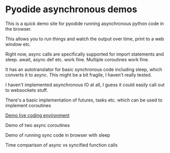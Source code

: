 # Pyodide asynchronous demos

This is a quick demo site for pyodide running asynchronous python code in the browser.

This allows you to run things and watch the output over time, print to a web window etc. 

Right now, async calls are specifically supported for import statements and sleep. await, async def etc. work fine. Multiple coroutines work fine.

It has an autotranslator for basic synchronous code including sleep, which converts it to async. This might be a bit fragile, I haven't really tested.

I haven't implemented asynchronous IO at all, I guess it could easily call out to websockets stuff.

There's a basic implementation of futures, tasks etc. which can be used to implement coroutines

[Demo live coding environment](asyncio_pyodide.html)

<a onclick="async_demo()">Demo of two async coroutines</a>

<a onclick="sync_demo()">Demo of running sync code in browser with sleep</a>

<a onclick="timing_demo()">Time comparison of async vs syncified function calls</a>


<script>

function async_demo()
{
	localStorage.lastCode = `
import asyncio

async def mainLoop():    
    async def woo(delay):
        for c in range(3):
            await asyncio.sleep(delay)
            print("WOO")
            
    async def buzz(delay):
        for c in range(10):
            await asyncio.sleep(delay)
            print("Buzz")

    await asyncio.gather(woo(2),buzz(.3))
    print("Main loop done")
_loop=async_pyodide.CustomLoop()
asyncio.set_event_loop(_loop)

_loop.set_task_to_run_until_done(mainLoop())

`
window.location.href="asyncio_pyodide.html";
}

function sync_demo()
{
	localStorage.lastCode = `
# this is sync code. If you check the check box it will be converted to async code and
# the timing should work okay

import time
for c in range(10):
    print("woo")
    time.sleep(1.0)
print("Done")    import time
    `
window.location.href="asyncio_pyodide.html";
}

function timing_demo()
{
	localStorage.lastCode = `

c=0

import asyncio
from time import time
from contextlib import contextmanager

@contextmanager
def timing(description):
    retVals={}
    start = time()
    yield retVals
    elapsed_time = time() - start
    retVals["elapsed"]=elapsed_time
    print(f"{description}: {elapsed_time}")

def syncDoNothing():
    pass
    
async def asyncDoNothing():
    pass

def syncDoMaths():
    global c
    c=(c+1.5)*37.2
    for d in range(10):
        c+=d
    return c
    
    
async def asyncDoMaths():
    global c
    c=(c+1.5)*37.2
    for d in range(10):
        c+=d
    return c    
    
async def mainLoop():
    NUM_ITERATIONS=1000000
    with timing("SYNC Nothing"):
        for x in range(NUM_ITERATIONS):
            syncDoNothing()
    await asyncio.sleep(0)

    with timing("ASYNC Nothing"):
        for x in range(NUM_ITERATIONS):
            await asyncDoNothing()
    await asyncio.sleep(0)

    c=0
    with timing("SYNC Do maths"):
        for x in range(NUM_ITERATIONS):
            syncDoMaths()
    await asyncio.sleep(0)

    c=0
    with timing("ASYNC Do maths"):
        for x in range(NUM_ITERATIONS):
            await asyncDoMaths()

    

from aimport_pyodide import aimport
import async_pyodide 

_loop=async_pyodide.CustomLoop()
asyncio.set_event_loop(_loop)

_loop.set_task_to_run_until_done(mainLoop())
`;
window.location.href="asyncio_pyodide.html";
}

</script>
